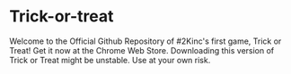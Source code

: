# Trick-or-treat
Welcome to the Official Github Repository of #2Kinc's first game, Trick or Treat! Get it now at the Chrome Web Store. Downloading this version of Trick or Treat might be unstable. Use at your own risk.
